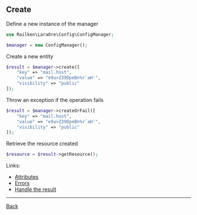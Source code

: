 ## Create

Define a new instance of the manager

```php
use Railken\LaraOre\Config\ConfigManager;

$manager = new ConfigManager();
```

Create a new entity

```php
$result = $manager->create([
    "key" => "mail.host",
    "value" => "e9u>Z39DpeBn%r`aH'",
    "visibility" => "public"
]);
```

Throw an exception if the operation fails

```php
$result = $manager->createOrFail([
    "key" => "mail.host",
    "value" => "e9u>Z39DpeBn%r`aH'",
    "visibility" => "public"
]);
```

Retrieve the resource created

```php
$resource = $result->getResource();
```

Links:
* [Attributes](attributes.md)
* [Errors](errors.md)
* [Handle the result](result.md)

---
[Back](index.md)